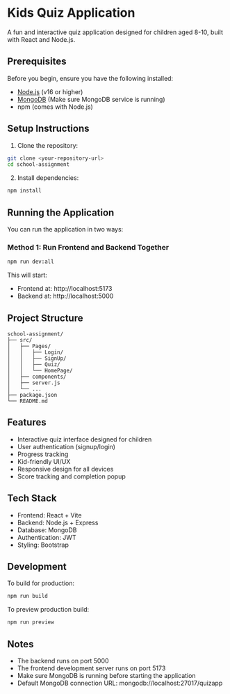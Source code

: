# Kids Quiz Application

A fun and interactive quiz application designed for children aged 8-10, built with React and Node.js.

## Prerequisites

Before you begin, ensure you have the following installed:
- [Node.js](https://nodejs.org/) (v16 or higher)
- [MongoDB](https://www.mongodb.com/try/download/community) (Make sure MongoDB service is running)
- npm (comes with Node.js)

## Setup Instructions

1. Clone the repository:
```bash
git clone <your-repository-url>
cd school-assignment
```

2. Install dependencies:
```bash
npm install
```


## Running the Application

You can run the application in two ways:

### Method 1: Run Frontend and Backend Together
```bash
npm run dev:all
```
This will start:
- Frontend at: http://localhost:5173
- Backend at: http://localhost:5000


## Project Structure

```
school-assignment/
├── src/
│   ├── Pages/
│   │   ├── Login/
│   │   ├── SignUp/
│   │   ├── Quiz/
│   │   └── HomePage/
│   ├── components/
│   ├── server.js
│   └── ...
├── package.json
└── README.md
```

## Features

- Interactive quiz interface designed for children
- User authentication (signup/login)
- Progress tracking
- Kid-friendly UI/UX
- Responsive design for all devices
- Score tracking and completion popup

## Tech Stack

- Frontend: React + Vite
- Backend: Node.js + Express
- Database: MongoDB
- Authentication: JWT
- Styling: Bootstrap

## Development

To build for production:
```bash
npm run build
```

To preview production build:
```bash
npm run preview
```

## Notes

- The backend runs on port 5000
- The frontend development server runs on port 5173
- Make sure MongoDB is running before starting the application
- Default MongoDB connection URL: mongodb://localhost:27017/quizapp



